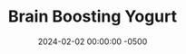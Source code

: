 ---
layout: post
title:  "Brain Boosting Yogurt"
date:   2024-02-02 00:00:00 -0500
categories:
- Recipes
- Breakfast
permalink: /recipes/brain-yogurt
image: /assets/Food/Breakfast/Avocado Yogurt/avocado-yogurt.jpg
ing: avoyog-ing
facts: avoyog-facts
Prep: 5
Rest: 
Cook: 
Source1: 
Source2: 
tags: 
- protein
- casein
- whey
- yogurt
- chia
- gluten free
- avocado
- berry
- blueberry
- nut
Description: I've challenged myself to go the month of February without any nut butter (should've chosen November). I've used avocados as my fat source here, as they're highly nutritious and add creaminess and bulk. I've also topped it with blueberries, so I guess I'm taking some inspiration from Genius Foods
Instructions: 
- In a bowl, mash your avocado with the back of a fork. Mix in the rest of the ingredients, divide across 2 bowls, and top with blueberries
---